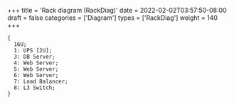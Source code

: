 +++
title = 'Rack diagram (RackDiag)'
date = 2022-02-02T03:57:50-08:00
draft = false
categories = ['Diagram']
types =  ['RackDiag']
weight = 140
+++
```kroki {type=rackdiag}
{
  16U;
  1: UPS [2U];
  3: DB Server;
  4: Web Server;
  5: Web Server;
  6: Web Server;
  7: Load Balancer;
  8: L3 Switch;
}
```
